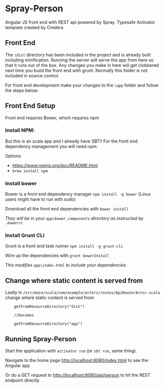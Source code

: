 # Spray-Person

Angular JS front end with REST api powered by Spray.  Typesafe Activator template created by Credera

## Front End

The `\dist` directory has been included in the project and is already built including minification.
	Running the server will serve the app from here so that it runs out of the box.  Any changes you make in here will get clobbered next time
 you build the front end with grunt.  Normally this folder is not included in source control.

For front end development make your changes to the `\app` folder and follow the steps below:

## Front End Setup

Front end requires Bower, which requires npm

### Install NPM:
But this is an scala app and I already have SBT!!  For the front end dependency management you will need npm.

Options
- https://www.npmjs.org/doc/README.html
- `brew install npm`

### Install bower
Bower is a front end dependency manager `npm install -g bower` (Linux users might have to run with sudo)

Download all the front end dependencies with `bower install`

*They will be in your `app\bower_components` directory as instructed by `.bowerrc`*

### Install Grunt CLI
Grunt is a front end task runner
`npm install -g grunt-cli`

Wire up the dependencies with `grunt bowerInstall`

*This modifies `app\index.html` to include your dependencies*


## Change where static content is served from

Lastly in `/src/main/scala/com/example/actors/routes/ApiRouterActor.scala` change where static content is served from:

		getFromResourceDirectory("dist")

		//becomes
		
		getFromResourceDirectory("app")

## Running Spray-Person

Start the application with `activator run` (or `sbt run`, same thing).

Navigate to the home page [http://localhost:8080/index.html](http://localhost:8080/index.html) to see the Angular app

Or do a GET request to [http://localhost:8080/api/person](http://localhost:8080/api/person) to hit the REST endpoint directly
